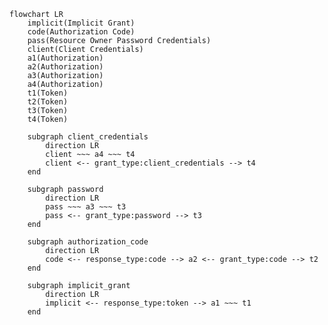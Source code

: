 ﻿```mermaid
flowchart LR
    implicit(Implicit Grant)
    code(Authorization Code)
    pass(Resource Owner Password Credentials)
    client(Client Credentials)
    a1(Authorization)
    a2(Authorization)
    a3(Authorization)
    a4(Authorization)
    t1(Token)
    t2(Token)
    t3(Token)
    t4(Token)

    subgraph client_credentials
        direction LR
        client ~~~ a4 ~~~ t4
        client <-- grant_type:client_credentials --> t4
    end

    subgraph password
        direction LR
        pass ~~~ a3 ~~~ t3
        pass <-- grant_type:password --> t3
    end

    subgraph authorization_code
        direction LR
        code <-- response_type:code --> a2 <-- grant_type:code --> t2
    end
    
    subgraph implicit_grant
        direction LR
        implicit <-- response_type:token --> a1 ~~~ t1
    end
    
    
    
```